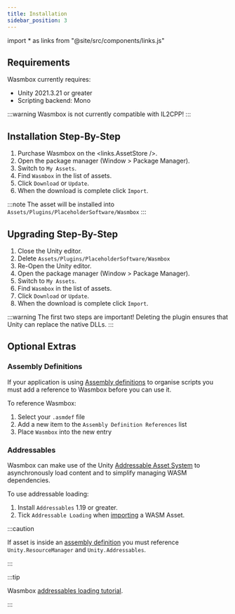 ```yaml
---
title: Installation
sidebar_position: 3
---
```


import * as links from "@site/src/components/links.js"

## Requirements

Wasmbox currently requires:
 - Unity 2021.3.21 or greater
 - Scripting backend: Mono

:::warning
Wasmbox is not currently compatible with IL2CPP!
:::

## Installation Step-By-Step

1. Purchase Wasmbox on the <links.AssetStore />.
2. Open the package manager (Window > Package Manager).
3. Switch to `My Assets`.
4. Find `Wasmbox` in the list of assets.
5. Click `Download` or `Update`.
6. When the download is complete click `Import`.

:::note
The asset will be installed into `Assets/Plugins/PlaceholderSoftware/Wasmbox`
:::

## Upgrading Step-By-Step

1. Close the Unity editor.
2. Delete `Assets/Plugins/PlaceholderSoftware/Wasmbox`
2. Re-Open the Unity editor.
3. Open the package manager (Window > Package Manager).
4. Switch to `My Assets`.
5. Find `Wasmbox` in the list of assets.
6. Click `Download` or `Update`.
7. When the download is complete click `Import`.

:::warning
The first two steps are important! Deleting the plugin ensures that Unity can replace the native DLLs.
:::

## Optional Extras

### Assembly Definitions

If your application is using [Assembly definitions](https://docs.unity3d.com/Manual/ScriptCompilationAssemblyDefinitionFiles.html) to organise scripts you must add a reference to Wasmbox before you can use it.

To reference Wasmbox:
1. Select your `.asmdef` file
2. Add a new item to the `Assembly Definition References` list
3. Place `Wasmbox` into the new entry

### Addressables

Wasmbox can make use of the Unity [Addressable Asset System](https://docs.unity3d.com/Manual/com.unity.addressables.html) to asynchronously load content and to simplify managing WASM dependencies.

To use addressable loading:
1. Install `Addressables` 1.19 or greater.
2. Tick `Addressable Loading` when [importing](../reference/editor/import.md#7-code-generation) a WASM Asset.

:::caution

If asset is inside an [assembly definition](https://docs.unity3d.com/Manual/ScriptCompilationAssemblyDefinitionFiles.html) you must reference `Unity.ResourceManager` and `Unity.Addressables`.

:::

:::tip

Wasmbox [addressables loading tutorial](../basics/addressables.md).

:::